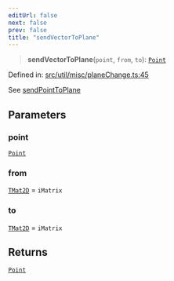 ```yaml
---
editUrl: false
next: false
prev: false
title: "sendVectorToPlane"
---
```


> **sendVectorToPlane**(`point`, `from`, `to`): [`Point`](/api/classes/point/)

Defined in: [src/util/misc/planeChange.ts:45](https://github.com/fabricjs/fabric.js/blob/8748628df7e9de00ba77413bfc3ad9e9fe9d4f30/src/util/misc/planeChange.ts#L45)

See [sendPointToPlane](../../../../../../api/namespaces/util/functions/sendpointtoplane)

## Parameters

### point

[`Point`](/api/classes/point/)

### from

[`TMat2D`](/api/type-aliases/tmat2d/) = `iMatrix`

### to

[`TMat2D`](/api/type-aliases/tmat2d/) = `iMatrix`

## Returns

[`Point`](/api/classes/point/)
